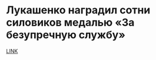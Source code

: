 # Лукашенко наградил сотни силовиков медалью «За безупречную службу»



[LINK](https://varlamov.ru/3999335.html)